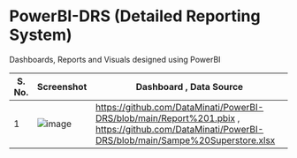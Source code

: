 # PowerBI-DRS (Detailed Reporting System)
Dashboards, Reports and Visuals designed using PowerBI 

| S. No. | Screenshot | Dashboard , Data Source | 
|--------|------------|--------------------|
| 1 | ![image](https://github.com/DataMinati/PowerBI-DRS/assets/64016811/05d67215-fa2e-4de1-b8b6-f9789b4dc914) | https://github.com/DataMinati/PowerBI-DRS/blob/main/Report%201.pbix , https://github.com/DataMinati/PowerBI-DRS/blob/main/Sampe%20Superstore.xlsx |
